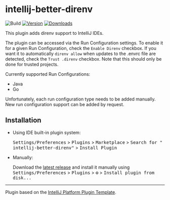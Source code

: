 # intellij-better-direnv

![Build](https://github.com/Fapiko/intellij-better-direnv/workflows/Build/badge.svg)
[![Version](https://img.shields.io/jetbrains/plugin/v/19275-better-direnv.svg)](https://plugins.jetbrains.com/plugin/19275-better-direnv)
[![Downloads](https://img.shields.io/jetbrains/plugin/d/19275-better-direnv.svg)](https://plugins.jetbrains.com/plugin/19275-better-direnv)

<!-- Plugin description -->
This plugin adds direnv support to IntelliJ IDEs.

The plugin can be accessed via the Run Configuration settings. To enable it for a given Run Configuration, check the
`Enable Direnv` checkbox. If you want it to automatically `direnv allow` when updates to the .envrc file are detected,
check the `Trust .direnv` checkbox. Note that this should only be done for trusted projects.

Currently supported Run Configurations:
  - Java
  - Go


Unfortunately, each run configuration type needs to be added manually. New run configuration support can be added
by request.

<!-- Plugin description end -->

## Installation

- Using IDE built-in plugin system:

  <kbd>Settings/Preferences</kbd> > <kbd>Plugins</kbd> > <kbd>Marketplace</kbd> > <kbd>Search for "
  intellij-better-direnv"</kbd> >
  <kbd>Install Plugin</kbd>

- Manually:

  Download the [latest release](https://github.com/Fapiko/intellij-better-direnv/releases/latest) and install it
  manually using
  <kbd>Settings/Preferences</kbd> > <kbd>Plugins</kbd> > <kbd>⚙️</kbd> > <kbd>Install plugin from disk...</kbd>

---
Plugin based on the [IntelliJ Platform Plugin Template][template].

[template]: https://github.com/JetBrains/intellij-platform-plugin-template
